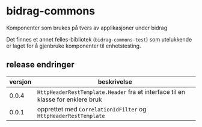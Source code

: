 # bidrag-commons
Komponenter som brukes på tvers av applikasjoner under bidrag

Det finnes et annet felles-bibliotek (`bidrag-commons-test`) som utelukkende er laget for å
gjenbruke komponenter til enhetstesting. 

## release endringer

versjon | beskrivelse
--------|------------------------
0.0.4   | `HttpHeaderRestTemplate.Header` fra et interface til en klasse for enklere bruk
0.0.1   | opprettet med `CorrelationIdFilter` og `HttpHeaderRestTemplate`
